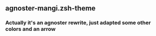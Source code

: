 ## agnoster-mangi.zsh-theme

### Actually it's an agnoster rewrite, just adapted some other colors and an arrow
